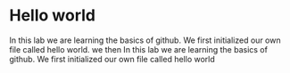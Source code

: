 # Hello world
In this lab we are learning the basics of github. We first initialized our own file called hello world.
we then
In this lab we are learning the basics of github. We first initialized our own file called hello world

